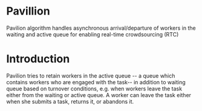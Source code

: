 # Pavillion
Pavilion algorithm handles asynchronous arrival/departure of workers in the waiting and active queue for enabling real-time crowdsourcing (RTC)
# Introduction
Pavilion tries to retain workers in the active queue -- a queue which contains workers who are engaged with the task-- in addition to waiting queue based on turnover conditions, e.g. when workers leave the task either from the waiting or active queue. A worker can leave the task either when she submits a task, returns it, or abandons it.
